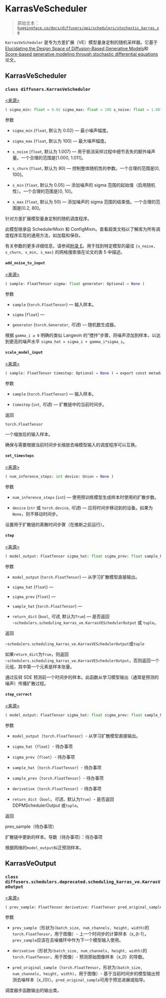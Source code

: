# KarrasVeScheduler

> 原始文本：[`huggingface.co/docs/diffusers/api/schedulers/stochastic_karras_ve`](https://huggingface.co/docs/diffusers/api/schedulers/stochastic_karras_ve)

`KarrasVeScheduler` 是专为方差扩展（VE）模型量身定制的随机采样器。它基于[Elucidating the Design Space of Diffusion-Based Generative Models](https://huggingface.co/papers/2206.00364)和[Score-based generative modeling through stochastic differential equations](https://huggingface.co/papers/2011.13456)论文。

## KarrasVeScheduler

### `class diffusers.KarrasVeScheduler`

[<来源>](https://github.com/huggingface/diffusers/blob/v0.26.3/src/diffusers/schedulers/deprecated/scheduling_karras_ve.py#L49)

```py
( sigma_min: float = 0.02 sigma_max: float = 100 s_noise: float = 1.007 s_churn: float = 80 s_min: float = 0.05 s_max: float = 50 )
```

参数

+   `sigma_min` (`float`, 默认为 0.02) — 最小噪声幅度。

+   `sigma_max` (`float`, 默认为 100) — 最大噪声幅度。

+   `s_noise` (`float`, 默认为 1.007) — 用于抵消采样过程中细节丢失的额外噪声量。一个合理的范围是[1.000, 1.011]。

+   `s_churn` (`float`, 默认为 80) — 控制整体随机性的参数。一个合理的范围是[0, 100]。

+   `s_min` (`float`, 默认为 0.05) — 添加噪声的 sigma 范围的起始值（启用随机性）。一个合理的范围是[0, 10]。

+   `s_max` (`float`, 默认为 50) — 添加噪声的 sigma 范围的结束值。一个合理的范围是[0.2, 80]。

针对方差扩展模型量身定制的随机调度程序。

此模型继承自 SchedulerMixin 和 ConfigMixin。查看超类文档以了解库为所有调度程序实现的通用方法，如加载和保存。

有关参数的更多详细信息，请参阅[附录 E](https://arxiv.org/abs/2206.00364)。用于找到特定模型的最佳 `{s_noise, s_churn, s_min, s_max}` 的网格搜索值在论文的表 5 中描述。

#### `add_noise_to_input`

[<来源>](https://github.com/huggingface/diffusers/blob/v0.26.3/src/diffusers/schedulers/deprecated/scheduling_karras_ve.py#L138)

```py
( sample: FloatTensor sigma: float generator: Optional = None )
```

参数

+   `sample` (`torch.FloatTensor`) — 输入样本。

+   `sigma` (`float`) —

+   `generator` (`torch.Generator`, *可选*) — 随机数生成器。

根据 `gamma_i ≥ 0` 明确的类似 Langevin 的“搅拌”步骤，将噪声添加到样本，以达到更高的噪声水平 `sigma_hat = sigma_i + gamma_i*sigma_i`。

#### `scale_model_input`

[<来源>](https://github.com/huggingface/diffusers/blob/v0.26.3/src/diffusers/schedulers/deprecated/scheduling_karras_ve.py#L99)

```py
( sample: FloatTensor timestep: Optional = None ) → export const metadata = 'undefined';torch.FloatTensor
```

参数

+   `sample` (`torch.FloatTensor`) — 输入样本。

+   `timestep` (`int`, *可选*) — 扩散链中的当前时间步。

返回

`torch.FloatTensor`

一个缩放后的输入样本。

确保与需要根据当前时间步长缩放去噪模型输入的调度程序可以互换。

#### `set_timesteps`

[<来源>](https://github.com/huggingface/diffusers/blob/v0.26.3/src/diffusers/schedulers/deprecated/scheduling_karras_ve.py#L116)

```py
( num_inference_steps: int device: Union = None )
```

参数

+   `num_inference_steps` (`int`) — 使用预训练模型生成样本时使用的扩散步数。

+   `device` (`str` 或 `torch.device`, *可选*) — 应将时间步移动到的设备。如果为 `None`，则不移动时间步。

设置用于扩散链的离散时间步骤（在推断之前运行）。

#### `step`

[<来源>](https://github.com/huggingface/diffusers/blob/v0.26.3/src/diffusers/schedulers/deprecated/scheduling_karras_ve.py#L164)

```py
( model_output: FloatTensor sigma_hat: float sigma_prev: float sample_hat: FloatTensor return_dict: bool = True ) → export const metadata = 'undefined';~schedulers.scheduling_karras_ve.KarrasVESchedulerOutput or tuple
```

参数

+   `model_output` (`torch.FloatTensor`) — 从学习扩散模型直接输出。

+   `sigma_hat` (`float`) —

+   `sigma_prev` (`float`) —

+   `sample_hat` (`torch.FloatTensor`) —

+   `return_dict` (`bool`, *可选*, 默认为`True`) — 是否返回 `~schedulers.scheduling_karras_ve.KarrasVESchedulerOutput` 或 `tuple`。

返回

`~schedulers.scheduling_karras_ve.KarrasVESchedulerOutput`或`tuple`

如果`return_dict`为`True`，则返回`~schedulers.scheduling_karras_ve.KarrasVESchedulerOutput`，否则返回一个元组，其中第一个元素是样本张量。

通过反转 SDE 预测前一个时间步的样本。此函数从学习模型输出（通常是预测的噪声）传播扩散过程。

#### `step_correct`

[<来源>](https://github.com/huggingface/diffusers/blob/v0.26.3/src/diffusers/schedulers/deprecated/scheduling_karras_ve.py#L203)

```py
( model_output: FloatTensor sigma_hat: float sigma_prev: float sample_hat: FloatTensor sample_prev: FloatTensor derivative: FloatTensor return_dict: bool = True ) → export const metadata = 'undefined';prev_sample (TODO)
```

参数

+   `model_output`（`torch.FloatTensor`）- 从学习扩散模型直接输出。

+   `sigma_hat`（`float`）- 待办事项

+   `sigma_prev`（`float`）- 待办事项

+   `sample_hat`（`torch.FloatTensor`）- 待办事项

+   `sample_prev`（`torch.FloatTensor`）- 待办事项

+   `derivative`（`torch.FloatTensor`）- 待办事项

+   `return_dict`（`bool`，*可选*，默认为`True`）- 是否返回 DDPMSchedulerOutput 或`tuple`。

返回

prev_sample（待办事项）

扩散链中更新的样本。导数（待办事项）：待办事项

根据网络的`model_output`纠正预测样本。

## KarrasVeOutput

### `class diffusers.schedulers.deprecated.scheduling_karras_ve.KarrasVeOutput`

[<来源>](https://github.com/huggingface/diffusers/blob/v0.26.3/src/diffusers/schedulers/deprecated/scheduling_karras_ve.py#L28)

```py
( prev_sample: FloatTensor derivative: FloatTensor pred_original_sample: Optional = None )
```

参数

+   `prev_sample`（形状为`(batch_size, num_channels, height, width)`的`torch.FloatTensor`，用于图像）- 上一个时间步的计算样本（x_{t-1）。`prev_sample`应该在去噪循环中作为下一个模型输入使用。

+   `derivative`（形状为`(batch_size, num_channels, height, width)`的`torch.FloatTensor`，用于图像）- 预测原始图像样本（x_0）的导数。

+   `pred_original_sample`（`torch.FloatTensor`，形状为`(batch_size, num_channels, height, width)`，用于图像）- 基于当前时间步的模型输出预测去噪样本（x_{0}）。`pred_original_sample`可用于预览进展或指导。

调度器步函数输出的输出类。

